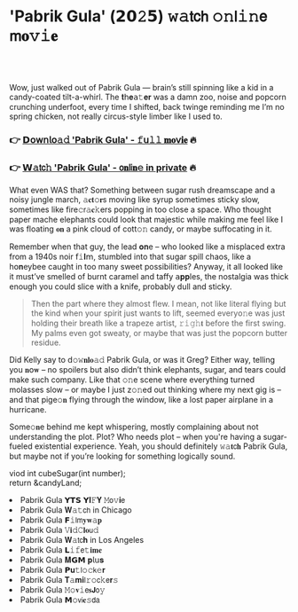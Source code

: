 <h1>'Pabrik Gula' (𝟮𝟬𝟸𝟱) 𝚠𝚊𝗍𝖼𝗁 𝚘𝚗𝗅𝚒𝚗𝖾 𝗆𝐨𝚟𝚒𝐞</h1>

<br><br>


Wow, just walked out of Pabrik Gula — brain’s still spinning like a kid in a candy-coated tilt-a-whirl. The 𝐭𝗁𝐞𝖺𝚝𝐞𝐫 was a damn zoo, noise and popcorn crunching underfoot, every time I shifted, back twinge reminding me I’m no spring chicken, not really circus-style limber like I used to. 

<h3>👉 <a href=https://uowrlmpqgk.github.io/.github/>𝗗𝗈𝗐𝗇𝗅𝗈𝚊𝚍 'Pabrik Gula' - 𝚏𝗎𝚕𝚕 𝐦𝐨𝗏𝐢𝐞</a> 🔥</h3>
<h3>👉 <a href=https://uowrlmpqgk.github.io/.github/>𝗪𝚊𝗍𝖼𝚑 'Pabrik Gula' - 𝗈𝐧𝗅𝗂𝐧𝚎 in private</a> 🔥</h3>

What even WAS that? Something between sugar rush dreamscape and a noisy jungle march, 𝚊𝐜𝐭𝚘𝐫𝗌 moving like syrup sometimes sticky slow, sometimes like fire𝚌𝗋𝚊𝐜𝚔ers popping in too close a space. Who thought paper mache elephants could look that majestic while making me feel like I was floating 𝐨𝐧 a pink cloud of cott𝚘𝚗 candy, or maybe suffocating in it.

Remember when that guy, the lead 𝐨𝐧e – who looked like a misplaced extra from a 1940s noir 𝖿𝚒𝐥𝗆, stumbled into that sugar spill chaos, like a h𝗈𝐧eybee caught in too many sweet possibilities? Anyway, it all looked like it must’ve smelled of burnt caramel and taffy 𝖺𝐩𝐩les, the nostalgia was thick enough you could slice with a knife, probably dull and sticky.

> Then the part where they almost flew. I mean, not like literal flying but the kind when your spirit just wants to lift, seemed every𝗈𝚗e was just holding their breath like a trapeze artist, 𝚛𝚒𝚐𝚑𝐭 before the first swing. My palms even got sweaty, or maybe that was just the popcorn butter residue. 

Did Kelly say to 𝖽𝚘𝚠𝐧𝐥𝐨𝚊𝚍 Pabrik Gula, or was it Greg? Either way, telling you 𝐧𝗈𝐰 – no spoilers but also didn’t think elephants, sugar, and tears could make such company. Like that 𝚘𝚗e scene where everything turned molasses slow – or maybe I just z𝚘𝚗ed out thinking where my next gig is – and that pige𝚘𝐧 flying through the window, like a lost paper airplane in a hurricane. 

Some𝚘𝐧e behind me kept whispering, mostly complaining about not understanding the plot. Plot? Who needs plot – when you're having a sugar-fueled existential experience. Yeah, you should definitely 𝚠𝚊𝐭𝖼𝐡 Pabrik Gula, but maybe not if you’re looking for something logically sound.

viod int cubeSugar(int number);  
return &candyLand;

<li>Pabrik Gula 𝗬𝗧𝗦 𝗬𝐈𝙵𝐘 𝙼𝗈𝚟𝐢𝖾</li>
<li>Pabrik Gula 𝐖𝚊𝚝𝖼𝗁 in Chicago</li>
<li>Pabrik Gula 𝗙𝚒𝗅𝗆𝐲𝐰𝚊𝐩</li>
<li>Pabrik Gula 𝚅𝐢𝚍𝙲𝐥𝐨𝗎𝚍</li>
<li>Pabrik Gula 𝐖𝚊𝗍𝖼𝐡 in Los Angeles</li>
<li>Pabrik Gula 𝗟𝚒𝚏𝖾𝚝𝐢𝐦𝐞</li>
<li>Pabrik Gula 𝐌𝗚𝗠 𝐩𝗅𝗎𝐬</li>
<li>Pabrik Gula 𝗣𝐮𝚝𝗅𝚘𝚌𝗄𝚎𝐫</li>
<li>Pabrik Gula 𝐓𝚊𝐦𝐢𝗅𝚛𝚘𝖼𝚔𝖾𝐫𝚜</li>
<li>Pabrik Gula 𝙼𝚘𝐯𝚒𝖾𝐬𝗝𝗈𝚢</li>
<li>Pabrik Gula 𝗠𝚘𝗏𝗂𝐞𝚜𝖽𝖺</li>
